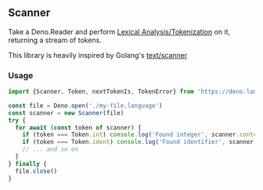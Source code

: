 ## Scanner

Take a Deno.Reader and perform [Lexical
Analysis/Tokenization](https://en.wikipedia.org/wiki/Lexical_analysis#Tokenization)
on it, returning a stream of tokens.

This library is heavily inspired by Golang's [text/scanner](https://golang.org/src/text/scanner/scanner.go)

### Usage

```typescript
import {Scanner, Token, nextTokenIs, TokenError} from 'https://deno.land/x/scanner/mod.ts'

const file = Deno.open('./my-file.language')
const scanner = new Scanner(file)
try {
  for await (const token of scanner) {
    if (token === Token.int) console.log('Found integer', scanner.contents)
    if (token === Token.ident) console.log('Found identifier', scanner.contents)
    // ... and so on
  }
} finally {
  file.close()
}
```
